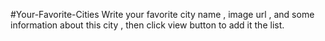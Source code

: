 #Your-Favorite-Cities
Write your favorite city name , image url , and some information about this city , then click view button to add it the list.
